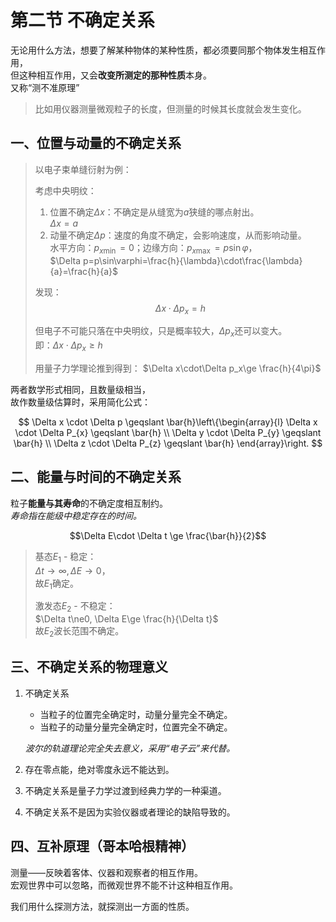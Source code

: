 # 第二节 不确定关系

无论用什么方法，想要了解某种物体的某种性质，都必须要同那个物体发生相互作用，  
但这种相互作用，又会**改变所测定的那种性质**本身。  
又称“测不准原理”
> 比如用仪器测量微观粒子的长度，但测量的时候其长度就会发生变化。

## 一、位置与动量的不确定关系

> 以电子束单缝衍射为例：
>
> 考虑中央明纹：
>
> 1. 位置不确定$\Delta x$：不确定是从缝宽为$a$狭缝的哪点射出。  
>    $\Delta x=a$
> 2. 动量不确定$\Delta p$：速度的角度不确定，会影响速度，从而影响动量。  
>    水平方向：$p_{x\min}=0$；边缘方向：$p_{x\max}=p\sin\varphi$，  
>    $\Delta p=p\sin\varphi=\frac{h}{\lambda}\cdot\frac{\lambda}{a}=\frac{h}{a}$
>
> 发现：
> $$\Delta x\cdot\Delta p_x=h$$
>
> 但电子不可能只落在中央明纹，只是概率较大，$\Delta p_x$还可以变大。  
> 即：$\Delta x\cdot\Delta p_x\ge h$
>
> 用量子力学理论推到得到：
> $\Delta x\cdot\Delta p_x\ge \frac{h}{4\pi}$

两者数学形式相同，且数量级相当，  
故作数量级估算时，采用简化公式：

$$
\Delta x \cdot \Delta p \geqslant \bar{h}\left\{\begin{array}{l}
\Delta x \cdot \Delta P_{x} \geqslant \bar{h} \\
\Delta y \cdot \Delta P_{y} \geqslant \bar{h} \\
\Delta z \cdot \Delta P_{z} \geqslant \bar{h}
\end{array}\right.
$$

## 二、能量与时间的不确定关系

粒子**能量与其寿命**的不确定度相互制约。  
*寿命指在能级中稳定存在的时间。*

$$\Delta E\cdot \Delta t \ge \frac{\bar{h}}{2}$$

> 基态$E_1$ - 稳定：  
> $\Delta t\to\infty,\Delta E\to0$，  
> 故$E_1$确定。
>
> 激发态$E_2$ - 不稳定：  
> $\Delta t\ne0, \Delta E\ge \frac{h}{\Delta t}$  
> 故$E_2$波长范围不确定。

## 三、不确定关系的物理意义

1. 不确定关系
   * 当粒子的位置完全确定时，动量分量完全不确定。
   * 当粒子的动量分量完全确定时，位置完全不确定。

   *波尔的轨道理论完全失去意义，采用“电子云”来代替。*
2. 存在零点能，绝对零度永远不能达到。
3. 不确定关系是量子力学过渡到经典力学的一种渠道。
4. 不确定关系不是因为实验仪器或者理论的缺陷导致的。

## 四、互补原理（哥本哈根精神）

测量——反映着客体、仪器和观察者的相互作用。  
宏观世界中可以忽略，而微观世界不能不计这种相互作用。

我们用什么探测方法，就探测出一方面的性质。
